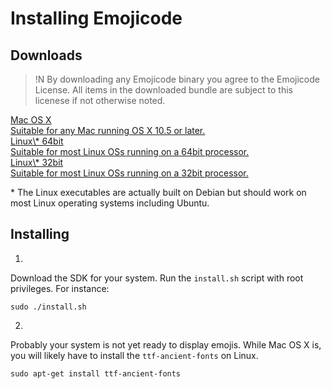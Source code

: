 # Installing Emojicode

## Downloads

>!N By downloading any Emojicode binary you agree to the Emojicode License. All items in the downloaded bundle are subject to this licenese if not otherwise noted.

<div class="link-list">
  <a href="reference" class="link-box">
    <div class="name">
      Mac OS X
    </div>
    Suitable for any Mac running OS X 10.5 or later.
  </a>
  <a href="reference" class="link-box">
    <div class="name">
      Linux\* 64bit
    </div>
    Suitable for most Linux OSs running on a 64bit processor.
  </a>
  <a href="reference" class="link-box">
    <div class="name">
      Linux\* 32bit
    </div>
    Suitable for most Linux OSs running on a 32bit processor.
  </a>
</div>

\* The Linux executables are actually built on Debian but should work on most Linux operating systems including Ubuntu.

## Installing

1.
  Download the SDK for your system.
  Run the `install.sh` script with root privileges. For instance:

    sudo ./install.sh
2.
  Probably your system is not yet ready to display emojis. While Mac OS X is, you will likely have to install
  the `ttf-ancient-fonts` on Linux.

    sudo apt-get install ttf-ancient-fonts
